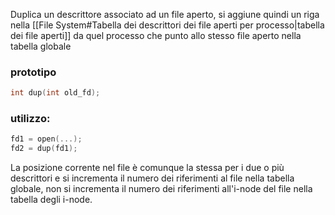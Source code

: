 Duplica un descrittore associato ad un file aperto, si aggiune quindi un riga nella [[File System#Tabella dei descrittori dei file aperti per processo|tabella dei file aperti]] da quel processo che punto allo stesso file aperto nella tabella globale

### prototipo
```c
int dup(int old_fd);
```

### utilizzo:
```c
fd1 = open(...);
fd2 = dup(fd1);
```

La posizione corrente nel file è comunque la stessa per i due o più descrittori e si incrementa il numero dei riferimenti al file nella tabella globale, non si incrementa il numero dei riferimenti all'i-node del file nella tabella degli i-node.